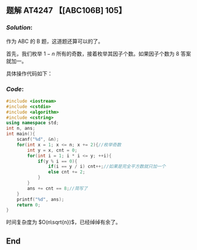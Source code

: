 ## 题解 AT4247 【[ABC106B] 105】

### $Solution:$

作为 ABC 的 B 题，这道题还算可以的了。

首先，我们枚举 $1-n$ 所有的奇数，接着枚举其因子个数。如果因子个数为 $8$ 答案就加一。

具体操作代码如下：

### $Code:$

```cpp
#include <iostream>
#include <cstdio>
#include <algorithm>
#include <cstring>
using namespace std;
int n, ans;
int main(){
	scanf("%d", &n);
	for(int x = 1; x <= n; x += 2){//枚举奇数
		int y = x, cnt = 0;
		for(int i = 1; i * i <= y; ++i){
			if(y % i == 0){
				if(i == y / i) cnt++;//如果是完全平方数就只加一个
				else cnt += 2;
			}
		}
		ans += cnt == 8;//简写了
	}
	printf("%d", ans);
	return 0;
}
```
时间复杂度为 $O(n\sqrt{n})$，已经绰绰有余了。

## End